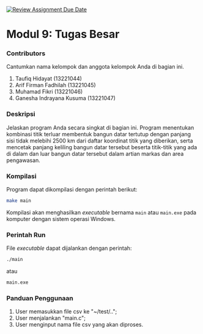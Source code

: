 [![Review Assignment Due Date](https://classroom.github.com/assets/deadline-readme-button-24ddc0f5d75046c5622901739e7c5dd533143b0c8e959d652212380cedb1ea36.svg)](https://classroom.github.com/a/ubkbB4F7)
# Modul 9: Tugas Besar

### Contributors
Cantumkan nama kelompok dan anggota kelompok Anda di bagian ini.
1. Taufiq Hidayat (13221044)
2. Arif Firman Fadhilah (13221045)
3. Muhamad Fikri (13221046)
4. Ganesha Indrayana Kusuma (13221047)

### Deskripsi
Jelaskan program Anda secara singkat di bagian ini.
Program menentukan kombinasi titik terluar membentuk bangun datar tertutup dengan panjang sisi tidak melebihi 2500 km dari daftar koordinat titik yang diberikan, serta mencetak panjang keliling bangun datar tersebut beserta titik-titik yang ada di dalam dan luar bangun datar tersebut dalam artian markas dan area pengawasan.

### Kompilasi
Program dapat dikompilasi dengan perintah berikut:

```bash
make main
```

Kompilasi akan menghasilkan *executable* bernama `main` atau `main.exe` pada komputer dengan sistem operasi Windows.

### Perintah Run
File *executable* dapat dijalankan dengan perintah:

```bash
./main
```

atau

```bash
main.exe
```

### Panduan Penggunaan
1. User memasukkan file csv ke "~/test/..";
2. User menjalankan "main.c";
3. User menginput nama file csv yang akan diproses.
